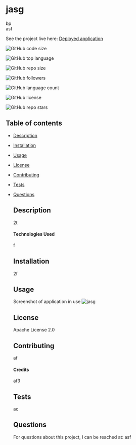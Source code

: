 # jasg

  bp  
  asf


  See the project live here:
  [Deployed application](qt2j)

  ![GitHub code size](https://img.shields.io/github/languages/code-size/bp/jasg?color=FF0000&logo=GitHub&logoColor=FF0000&style=for-the-badge)  

  ![GitHub top language](https://img.shields.io/github/languages/top/bp/jasg?color=FF7F00&logo=GitHub&logoColor=FF7F00&style=for-the-badge)  

  ![GitHub repo size](https://img.shields.io/github/repo-size/bp/jasg?color=FFFF00&logo=GitHub&logoColor=FFFF00&style=for-the-badge)  

  ![GitHub followers](https://img.shields.io/github/followers/bp?color=00FF00&logo=GitHub&logoColor=00FF00&style=for-the-badge)  

  ![GitHub language count](https://img.shields.io/github/languages/count/bp/jasg?color=0000FF&logo=GitHub&logoColor=0000FF&style=for-the-badge)  

  ![GitHub license](https://img.shields.io/github/license/bp/jasg?color=2E2B5F&logo=GitHub&logoColor=2E2B5F&style=for-the-badge)  

  ![GitHub repo stars](https://img.shields.io/github/stars/bp/jasg?color=8B00FF&logo=GitHub&logoColor=8B00FF&style=for-the-badge)  

      
  ## Table of contents
* [Description](#description)
* [Installation](#installation)
* [Usage](#usage)
* [License](#license)
* [Contributing](#contributing)
* [Tests](#tests)
* [Questions](#questions)

  ## Description
  2t
      
  #### Technologies Used
  f
      
      
  ## Installation
  2f
      

  ## Usage
  Screenshot of application in use
  ![jasg](jaas)
      

  ## License
  Apache License 2.0

        
  ## Contributing
  af   
  
  #### Credits
  af3  


  ## Tests
  ac   


  ## Questions
  For questions about this project, I can be reached at:
  asf   
